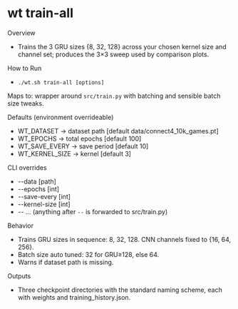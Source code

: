 # wt train-all

Overview
- Trains the 3 GRU sizes {8, 32, 128} across your chosen kernel size and channel set; produces the 3×3 sweep used by comparison plots.

How to Run
- `./wt.sh train-all [options]`

Maps to: wrapper around `src/train.py` with batching and sensible batch size tweaks.

Defaults (environment overrideable)
- WT_DATASET → dataset path [default data/connect4_10k_games.pt]
- WT_EPOCHS → total epochs [default 100]
- WT_SAVE_EVERY → save period [default 10]
- WT_KERNEL_SIZE → kernel [default 3]

CLI overrides
- --data [path]
- --epochs [int]
- --save-every [int]
- --kernel-size [int]
- -- … (anything after `--` is forwarded to src/train.py)

Behavior
- Trains GRU sizes in sequence: 8, 32, 128. CNN channels fixed to {16, 64, 256}.
- Batch size auto tuned: 32 for GRU≥128, else 64.
- Warns if dataset path is missing.

Outputs
- Three checkpoint directories with the standard naming scheme, each with weights and training_history.json.
